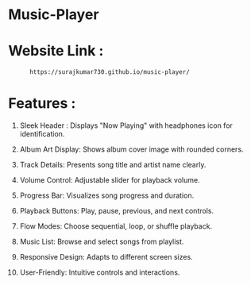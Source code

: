 # Music-Player
# Website Link :
          https://surajkumar730.github.io/music-player/

# Features :
1. Sleek Header :
         Displays "Now Playing" with headphones icon for identification.
   
2. Album Art Display:
     Shows album cover image with rounded corners.
   
3. Track Details:
     Presents song title and artist name clearly.
   
4. Volume Control:
     Adjustable slider for playback volume.
   
5. Progress Bar:
     Visualizes song progress and duration.
   
6. Playback Buttons:
     Play, pause, previous, and next controls.
   
7. Flow Modes:
     Choose sequential, loop, or shuffle playback.
   
8. Music List:
         Browse and select songs from playlist.
   
9. Responsive Design:
         Adapts to different screen sizes.
   
10. User-Friendly:
         Intuitive controls and interactions.




